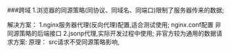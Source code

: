 ###跨域
  1.浏览器的同源策略(同协议、同域名、同端口)限制了服务器传来的数据;

  解决方案：
    1.nginx服务器代理(反向代理)配置,适合测试使用;
      nginx.conf配置 非同源策略的后端接口
    2.jsonp代理,实际开发过程中使用;
      非官方较为通用的数据请求方案:
      原理： src请求不受同源策略影响,<script>标签的src也不受影响;
      实现方法：前段设置一个全局函数,后端调用这个全局函数,前段<script>标签里调用非同源策略的后端接口;
       

